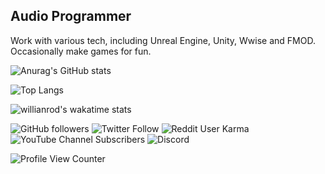 ## Audio Programmer
Work with various tech, including Unreal Engine, Unity, Wwise and FMOD.
Occasionally make games for fun.

![Anurag's GitHub stats](https://github-readme-stats.vercel.app/api?username=JDSherbert&show_icons=true&theme=tokyonight)

![Top Langs](https://github-readme-stats.vercel.app/api/top-langs/?username=JDSherbert&langs_count=10&layout=compact&theme=tokyonight)

![willianrod's wakatime stats](https://github-readme-stats.vercel.app/api/wakatime?username=JDSherbert&theme=tokyonight)

<!-- ![Jokes Card](https://readme-jokes.vercel.app/api) -->

![GitHub followers](https://img.shields.io/github/followers/JDSherbert?style=social) ![Twitter Follow](https://img.shields.io/twitter/follow/JDSherbert_?style=social) ![Reddit User Karma](https://img.shields.io/reddit/user-karma/combined/JDSherbert?style=social) ![YouTube Channel Subscribers](https://img.shields.io/youtube/channel/subscribers/UCQWN7zdUfskROpOVrkR2TYg?style=social) ![Discord](https://img.shields.io/discord/664896441747243010?label=SoundHUB%20Discord%20Server&logo=Discord&style=social)

![Profile View Counter](https://komarev.com/ghpvc/?username=JDSherbert)

<!--
https://github.com/JDSherbert#languages--software

https://github.com/JDSherbert#7-day-wakatime-statistics--takes-last-7-days-

**JDSherbert/JDSherbert** is a ✨ _special_ ✨ repository because its `README.md` (this file) appears on your GitHub profile.

Here are some ideas to get you started:

- 🔭 I’m currently working on ...
- 🌱 I’m currently learning ...
- 👯 I’m looking to collaborate on ...
- 🤔 I’m looking for help with ...
- 💬 Ask me about ...
- 📫 How to reach me: ...
- 😄 Pronouns: ...
- ⚡ Fun fact: ...
-->
